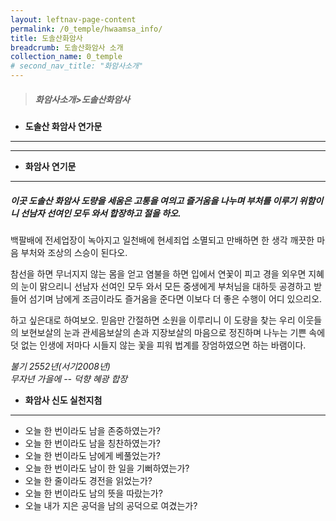 ```yaml
---
layout: leftnav-page-content
permalink: /0_temple/hwaamsa_info/
title: 도솔산화암사
breadcrumb: 도솔산화암사 소개
collection_name: 0_temple
# second_nav_title: "화암사소개"
---
```


> ##### **화암사소개>도솔산화암사**

* **도솔산 화암사 연가문**
---
---

* **화암사 연기문**
---
##### **이곳 도솔산 화암사 도량을 세움은 고통을 여의고 즐거움을 나누며 부처를 이루기 위함이니 선남자 선여인 모두 와서 합장하고 절을 하오.**

백팔배에 전세업장이 녹아지고 일천배에 현세죄업 소멸되고 만배하면 한 생각 깨끗한 마음 부처와 조상의 스승이 된다오. 

참선을 하면 무너지지 않는 몸을 얻고 염불을 하면 입에서 연꽃이 피고 경을 외우면 지혜의 눈이 맑으리니 선남자 선여인 모두 와서 모든 중생에게 부처님을 대하듯 공경하고 받들어 섬기며 남에게 조금이라도 즐거움을 준다면 이보다 더 좋은 수행이 어디 있으리오.

하고 싶은대로 하여보오. 믿음만 간절하면 소원을 이루리니 이 도량을 찾는 우리 이웃들의 보현보살의 눈과 관세음보살의 손과 지장보살의 마음으로 정진하며 나누는 기쁜 속에 덧 없는 인생에 저마다 시들지 않는 꽃을 피워 법계를 장엄하였으면 하는 바램이다.


*불기 2552년(서기2008년) <br> 무자년 가을에 -- 덕향 혜광 합장*

* **화암사 신도 실천지첨**
---
- 오늘 한 번이라도 남을 존중하였는가?
- 오늘 한 번이라도 남을 칭찬하였는가?
- 오늘 한 번이라도 남에게 베풀었는가?
- 오늘 한 번이라도 남이 한 일을 기뻐하였는가?
- 오늘 한 줄이라도 경전을 읽었는가?
- 오늘 한 번이라도 남의 뜻을 따랐는가?
- 오늘 내가 지은 공덕을 남의 공덕으로 여겼는가?


